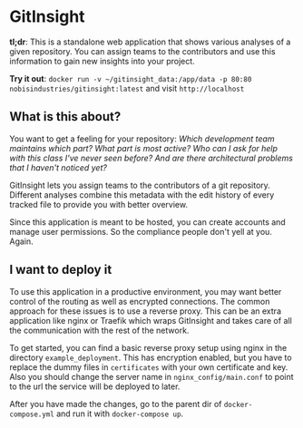 # GitInsight

**tl;dr**: This is a standalone web application that shows various analyses of a given repository. You can assign teams
to the contributors and use this information to gain new insights into your project.

**Try it out**: `docker run -v ~/gitinsight_data:/app/data -p 80:80 nobisindustries/gitinsight:latest` and visit `http://localhost`

## What is this about?

You want to get a feeling for your repository: *Which development team maintains which part? What part is most active?
Who can I ask for help with this class I've never seen before? And are there architectural problems that I haven't
noticed yet?*

GitInsight lets you assign teams to the contributors of a git repository. Different analyses combine this metadata with
the edit history of every tracked file to provide you with better overview.

Since this application is meant to be hosted, you can create accounts and manage user permissions. So the compliance 
people don't yell at you. Again.

## I want to deploy it

To use this application in a productive environment, you may want better control of the routing as well as encrypted 
connections. The common approach for these issues is to use a reverse proxy. This can be an extra application like 
nginx or Traefik which wraps GitInsight and takes care of all the communication with the rest of the network.

To get started, you can find a basic reverse proxy setup using nginx in the directory `example_deployment`. This has 
encryption enabled, but you have to replace the dummy files in `certificates` with your own certificate and key.
Also you should change the server name in `nginx_config/main.conf` to point to the url the service will be deployed
to later.

After you have made the changes, go to the parent dir of `docker-compose.yml` and run it with 
`docker-compose up`. 